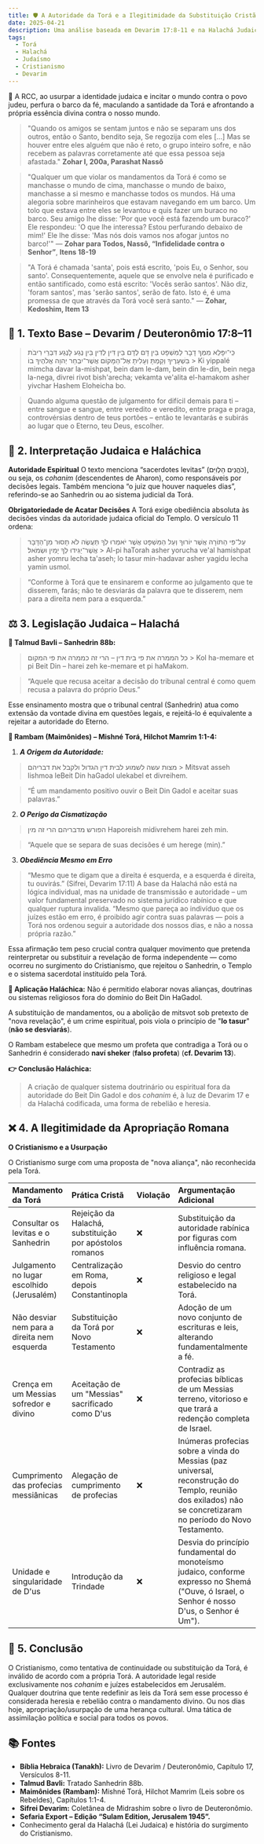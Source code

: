 ```yaml
---
title: 🛡️ A Autoridade da Torá e a Ilegitimidade da Substituição Cristã
date: 2025-04-21
description: Uma análise baseada em Devarim 17:8-11 e na Halachá Judaica sobre a autoridade da Torá e a ilegitimidade da substituição cristã.
tags:
  - Torá
  - Halachá
  - Judaísmo
  - Cristianismo
  - Devarim
---
```


🔹 A RCC, ao usurpar a identidade judaica e incitar o mundo contra o povo judeu, perfura o barco da fé, maculando a santidade da Torá e afrontando a própria essência divina contra o nosso mundo.

>  "Quando os amigos se sentam juntos e não se separam uns dos outros, então o Santo, bendito seja, Se regozija com eles [...] Mas se houver entre eles alguém que não é reto, o grupo inteiro sofre, e não recebem as palavras corretamente até que essa pessoa seja afastada." **Zohar I, 200a, Parashat Nassô**


>  "Qualquer um que violar os mandamentos da Torá é como se manchasse o mundo de cima, manchasse o mundo de baixo, manchasse a si mesmo e manchasse todos os mundos. Há uma alegoria sobre marinheiros que estavam navegando em um barco. Um tolo que estava entre eles se levantou e quis fazer um buraco no barco. Seu amigo lhe disse: 'Por que você está fazendo um buraco?' Ele respondeu: 'O que lhe interessa? Estou perfurando debaixo de mim!' Ele lhe disse: 'Mas nós dois vamos nos afogar juntos no barco!'"
— **Zohar para Todos, Nassô, “Infidelidade contra o Senhor”**, **Itens 18-19**


>  "A Torá é chamada 'santa', pois está escrito, 'pois Eu, o Senhor, sou santo'. Consequentemente, aquele que se envolve nela é purificado e então santificado, como está escrito: 'Vocês serão santos'. Não diz, 'foram santos', mas 'serão santos', serão de fato. Isto é, é uma promessa de que através da Torá você será santo."
— **Zohar, Kedoshim, Item 13**



## 📖 1. Texto Base – Devarim / Deuteronômio 17:8–11


> כִּֽי־יִפָּלֵא מִמְּךָ דָבָר לַמִּשְׁפָּט בֵּין דָּם לְדָם בֵּין דִּין לְדִין בֵּין נֶגַע לָנֶגַע דִּבְרֵי רִיבֹת בִּשְׁעָרֶיךָ וְקַמְתָּ וְעָלִיתָ אֶל־הַמָּקוֹם אֲשֶׁר־יִבְחַר יְהוָה אֱלֹהֶיךָ בוֹ
      > Ki yippalé mimcha davar la-mishpat, bein dam le-dam, bein din le-din, bein nega la-nega, divrei rivot bish'arecha; vekamta ve'alita el-hamakom asher yivchar Hashem Eloheicha bo.

> Quando alguma questão de julgamento for difícil demais para ti – entre sangue e sangue, entre veredito e veredito, entre praga e praga, controvérsias dentro de teus portões – então te levantarás e subirás ao lugar que o Eterno, teu Deus, escolher.

## 🧠 2. Interpretação Judaica e Haláchica

**Autoridade Espiritual**
O texto menciona “sacerdotes levitas” (כֹּהֲנִים הַלְוִיִּם), ou seja, os *cohanim* (descendentes de Aharon), como responsáveis por decisões legais.
Também menciona “o juiz que houver naqueles dias”, referindo-se ao Sanhedrin ou ao sistema judicial da Torá.

**Obrigatoriedade de Acatar Decisões**
A Torá exige obediência absoluta às decisões vindas da autoridade judaica oficial do Templo.
O versículo 11 ordena:

> עַל־פִּי הַתּוֹרָה אֲשֶׁר יוֹרוּךָ וְעַל הַמִּשְׁפָּט אֲשֶׁר יֹאמְרוּ לְךָ תַּעֲשֶׂה לֹא תָסוּר מִן־הַדָּבָר אֲשֶׁר־יַגִּידוּ לְךָ יָמִין וּשְׂמֹאל׃
    > Al-pi haTorah asher yorucha ve'al hamishpat asher yomru lecha ta'aseh; lo tasur min-hadavar asher yagidu lecha yamin usmol.

> “Conforme à Torá que te ensinarem e conforme ao julgamento que te disserem, farás; não te desviarás da palavra que te disserem, nem para a direita nem para a esquerda.”

## ⚖️ 3. Legislação Judaica – Halachá

**📘 Talmud Bavli – Sanhedrin 88b:**
> כל הממרה את פי בית דין – הרי זה כממרה את פי המקום
    > Kol ha-memare et pi Beit Din – harei zeh ke-memare et pi haMakom.

> “Aquele que recusa aceitar a decisão do tribunal central é como quem recusa a palavra do próprio Deus.”

Esse ensinamento mostra que o tribunal central (Sanhedrin) atua como extensão da vontade divina em questões legais, e rejeitá-lo é equivalente a rejeitar a autoridade do Eterno.

**📜 Rambam (Maimônides) – Mishné Torá, Hilchot Mamrim 1:1-4:**
1.  ***A Origem da Autoridade:***
      
   > מצות עשה לשמוע לבית דין הגדול ולקבל את דבריהם
    > Mitsvat asseh lishmoa leBeit Din haGadol ulekabel et divreihem.

    
   > “É um mandamento positivo ouvir o Beit Din Gadol e aceitar suas palavras.”

2.  ***O Perigo da Cismatização***
    
   > הפורש מדבריהם הרי זה מין
  > Haporeish midivrehem harei zeh min.
    
  > “Aquele que se separa de suas decisões é um herege (min).”

3.  ***Obediência Mesmo em Erro***
   > “Mesmo que te digam que a direita é esquerda, e a esquerda é direita, tu ouvirás.” (Sifrei, Devarim 17:11)
   > A base da Halachá não está na lógica individual, mas na unidade de transmissão e autoridade – um valor fundamental preservado no sistema jurídico rabínico e que qualquer ruptura invalida.
   > “Mesmo que pareça ao indivíduo que os juízes estão em erro, é proibido agir contra suas palavras — pois a Torá nos ordenou seguir a autoridade dos nossos dias, e não a nossa própria razão.”

Essa afirmação tem peso crucial contra qualquer movimento que pretenda reinterpretar ou substituir a revelação de forma independente — como ocorreu no surgimento do Cristianismo, que rejeitou o Sanhedrin, o Templo e o sistema sacerdotal instituído pela Torá.

**🧩 Aplicação Haláchica:**
Não é permitido elaborar novas alianças, doutrinas ou sistemas religiosos fora do domínio do Beit Din HaGadol.

A substituição de mandamentos, ou a abolição de mitsvot sob pretexto de "nova revelação", é um crime espiritual, pois viola o princípio de "**lo tasur**" (**não se desviarás**).

O Rambam estabelece que mesmo um profeta que contradiga a Torá ou o Sanhedrin é considerado **naví sheker** (**falso profeta**) (**cf. Devarim 13**).

**👉 Conclusão Haláchica:**
> A criação de qualquer sistema doutrinário ou espiritual fora da autoridade do Beit Din Gadol e dos *cohanim* é, à luz de Devarim 17 e da Halachá codificada, uma forma de rebelião e heresia.

## ❌ 4. A Ilegitimidade da Apropriação Romana

**O Cristianismo e a Usurpação**

O Cristianismo surge com uma proposta de "nova aliança", não reconhecida pela Torá. 

| Mandamento da Torá                     | Prática Cristã                                          | Violação | Argumentação Adicional                                                                                                                               |
| :------------------------------------- | :------------------------------------------------------ | :------- | :--------------------------------------------------------------------------------------------------------------------------------------------------- |
| Consultar os levitas e o Sanhedrin      | Rejeição da Halachá, substituição por apóstolos romanos | ❌       | Substituição da autoridade rabínica por figuras com influência romana.                                                                                |
| Julgamento no lugar escolhido (Jerusalém) | Centralização em Roma, depois Constantinopla          | ❌       | Desvio do centro religioso e legal estabelecido na Torá.                                                                                             |
| Não desviar nem para a direita nem esquerda | Substituição da Torá por Novo Testamento            | ❌       | Adoção de um novo conjunto de escrituras e leis, alterando fundamentalmente a fé.                                                                   |
| Crença em um Messias sofredor e divino   | Aceitação de um "Messias" sacrificado como D'us        | ❌       | Contradiz as profecias bíblicas de um Messias terreno, vitorioso e que trará a redenção completa de Israel.                                        |
| Cumprimento das profecias messiânicas   | Alegação de cumprimento de profecias                    | ❌       | Inúmeras profecias sobre a vinda do Messias (paz universal, reconstrução do Templo, reunião dos exilados) não se concretizaram no período do Novo Testamento. |
| Unidade e singularidade de D'us         | Introdução da Trindade                                  | ❌       | Desvia do princípio fundamental do monoteísmo judaico, conforme expresso no Shemá ("Ouve, ó Israel, o Senhor é nosso D'us, o Senhor é Um").       |

## 🧱 5. Conclusão

O Cristianismo, como tentativa de continuidade ou substituição da Torá, é inválido de acordo com a própria Torá. A autoridade legal reside exclusivamente nos *cohanim* e juízes estabelecidos em Jerusalém. Qualquer doutrina que tente redefinir as leis da Torá sem esse processo é considerada heresia e rebelião contra o mandamento divino. Ou nos dias hoje, apropriação/usurpação de uma herança cultural. Uma tática de assimilação política e social para todos os povos.

## 📚 Fontes
* **Bíblia Hebraica (Tanakh):** Livro de Devarim / Deuteronômio, Capítulo 17, Versículos 8-11.
* **Talmud Bavli:** Tratado Sanhedrin 88b.
* **Maimônides (Rambam):** Mishné Torá, Hilchot Mamrim (Leis sobre os Rebeldes), Capítulos 1:1-4.
* **Sifrei Devarim:** Coletânea de Midrashim sobre o livro de Deuteronômio.
* **Sefaria Export – Edição “Sulam Edition, Jerusalem 1945”.**
* Conhecimento geral da Halachá (Lei Judaica) e história do surgimento do Cristianismo.

